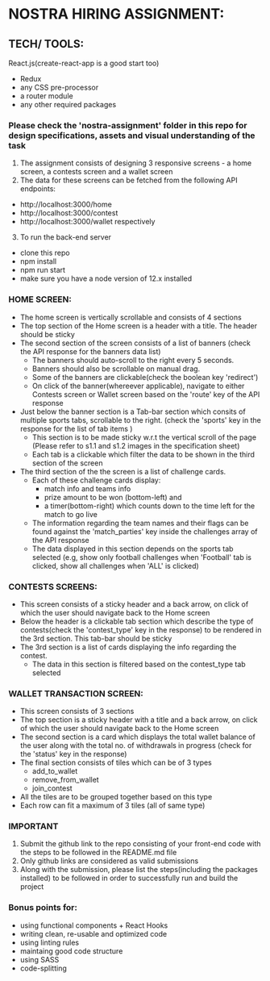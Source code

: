 # NOSTRA HIRING ASSIGNMENT:

## TECH/ TOOLS:
React.js(create-react-app is a good start too)
* Redux
* any CSS pre-processor
* a router module
* any other required packages

### Please check the 'nostra-assignment' folder in this repo for design specifications, assets and visual understanding of the task

1. The assignment consists of designing 3 responsive screens - a home screen, a contests screen and a wallet screen
2. The data for these screens can be fetched from the following API endpoints:
  * http://localhost:3000/home
  * http://localhost:3000/contest
  * http://localhost:3000/wallet
   respectively
3. To run the back-end server
  * clone this repo
  * npm install
  * npm run start
  * make sure you have a node version of 12.x installed

### HOME SCREEN:
* The home screen is vertically scrollable and consists of 4 sections
* The top section of the Home screen is a header with a title. The header should be sticky
* The second section of the screen consists of a list of banners (check the API response for the banners data list)
  * The banners should auto-scroll to the right every 5 seconds.
  * Banners should also be scrollable on manual drag.
  * Some of the banners are clickable(check the boolean key 'redirect')
  * On click of the banner(whereever applicable), navigate to either Contests screen or Wallet screen based on the 'route' key of the API response
* Just below the banner section is a Tab-bar section which consits of multiple sports tabs, scrollable to the right. (check the 'sports' key in the response for the list of tab items )
  * This section is to be made sticky w.r.t the vertical scroll of the page (Please refer to s1.1 and s1.2 images in the specification sheet)
  * Each tab is a clickable which filter the data to be shown in the third section of the screen
* The third section of the the screen is a list of challenge cards.
  * Each of these challenge cards display:
    * match info and teams info
    * prize amount to be won (bottom-left) and
    * a timer(bottom-right) which counts down to the time left for the match to go live
  * The information regarding the team names and their flags can be found against the 'match_parties' key inside the challenges array of the API response
  * The data displayed in this section depends on the sports tab selected (e.g, show only football challenges when 'Football' tab is clicked, show all challenges when 'ALL' is clicked)

### CONTESTS SCREENS:
* This screen consists of a sticky header and a back arrow, on click of which the user should navigate back to the Home screen
* Below the header is a clickable tab section which describe the type of contests(check the 'contest_type' key in the response) to be rendered in the 3rd section. This tab-bar should be sticky
* The 3rd section is a list of cards displaying the info regarding the contest.
  * The data in this section is filtered based on the contest_type tab selected

### WALLET TRANSACTION SCREEN:
* This screen consists of 3 sections
* The top section is a sticky header with a title and a back arrow, on click of which the user should navigate back to the Home screen
* The second section is a card which displays the total wallet balance of the user along with the total no. of withdrawals in progress (check for the 'status' key in the response)
* The final section consists of tiles which can be of 3 types
  * add_to_wallet
  * remove_from_wallet
  * join_contest
* All the tiles are to be grouped together based on this type
* Each row can fit a maximum of 3 tiles (all of same type)

### IMPORTANT
1. Submit the github link to the repo consisting of your front-end code with the steps to be followed in the README.md file
2. Only github links are considered as valid submissions
3. Along with the submission, please list the steps(including the packages installed) to be followed in order to successfully run and build the project

### Bonus points for:
* using functional components + React Hooks
* writing clean, re-usable and optimized code
* using linting rules
* maintaing good code structure
* using SASS
* code-splitting
